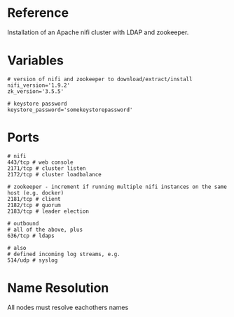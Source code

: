 # Reference
Installation of an Apache nifi cluster with LDAP and zookeeper.

# Variables
```
# version of nifi and zookeeper to download/extract/install
nifi_version='1.9.2'
zk_version='3.5.5'

# keystore password
keystore_password='somekeystorepassword'
```

# Ports
```
# nifi
443/tcp # web console
2171/tcp # cluster listen
2172/tcp # cluster loadbalance

# zookeeper - increment if running multiple nifi instances on the same host (e.g. docker)
2181/tcp # client
2182/tcp # quorum
2183/tcp # leader election

# outbound
# all of the above, plus
636/tcp # ldaps

# also
# defined incoming log streams, e.g.
514/udp # syslog
```

# Name Resolution
All nodes must resolve eachothers names
